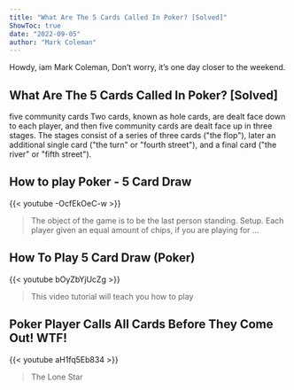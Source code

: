 ```yaml
---
title: "What Are The 5 Cards Called In Poker? [Solved]"
ShowToc: true 
date: "2022-09-05"
author: "Mark Coleman" 
---
```


Howdy, iam Mark Coleman, Don’t worry, it’s one day closer to the weekend.
## What Are The 5 Cards Called In Poker? [Solved]
five community cards Two cards, known as hole cards, are dealt face down to each player, and then five community cards are dealt face up in three stages. The stages consist of a series of three cards ("the flop"), later an additional single card ("the turn" or "fourth street"), and a final card ("the river" or "fifth street").

## How to play Poker - 5 Card Draw
{{< youtube -OcfEkOeC-w >}}
>The object of the game is to be the last person standing. Setup. Each player given an equal amount of chips, if you are playing for ...

## How To Play 5 Card Draw (Poker)
{{< youtube bOyZbYjUcZg >}}
>This video tutorial will teach you how to play 

## Poker Player Calls All Cards Before They Come Out! WTF!
{{< youtube aH1fq5Eb834 >}}
>The Lone Star 

